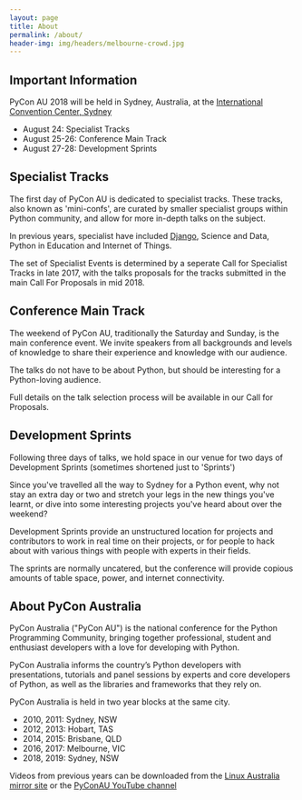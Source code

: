 ```yaml
---
layout: page
title: About 
permalink: /about/
header-img: img/headers/melbourne-crowd.jpg
---
```


## Important Information

PyCon AU 2018 will be held in Sydney, Australia, at the [International Convention Center, Sydney](www.iccsydney.com.au)

- August 24: Specialist Tracks
- August 25-26: Conference Main Track 
- August 27-28: Development Sprints

## Specialist Tracks

The first day of PyCon AU is dedicated to specialist tracks. These tracks, also known as 'mini-confs', are curated
by smaller specialist groups within Python community, and allow for more in-depth talks on the subject. 

In previous years, specialist have included [Django](https://djangocon.com.au), Science and Data, Python in Education and Internet of Things. 

The set of Specialist Events is determined by a seperate Call for Specialist Tracks in late 2017, with the talks proposals for the tracks submitted in the main Call For Proposals in mid 2018.

## Conference Main Track

The weekend of PyCon AU, traditionally the Saturday and Sunday, is the main conference event. We invite speakers from all backgrounds and levels of knowledge to share their experience and knowledge with our audience. 

The talks do not have to be about Python, but should be interesting for a Python-loving audience. 

Full details on the talk selection process will be available in our Call for Proposals. 

## Development Sprints

Following three days of talks, we hold space in our venue for two days of Development Sprints (sometimes shortened just to 'Sprints')

Since you've travelled all the way to Sydney for a Python event, why not stay an extra day or two and stretch your legs in the new things you've learnt, or dive into some interesting projects you've heard about over the weekend?

Development Sprints provide an unstructured location for projects and contributors to work in real time on their projects, or for people to hack about with various things with people with experts in their fields. 

The sprints are normally uncatered, but the conference will provide copious amounts of table space, power, and internet connectivity. 

## About PyCon Australia

PyCon Australia ("PyCon AU") is the national conference for the Python
Programming Community, bringing together professional, student and enthusiast developers
with a love for developing with Python.

PyCon Australia informs the country’s Python developers with presentations,
tutorials and panel sessions by experts and core developers of Python, as well
as the libraries and frameworks that they rely on.

PyCon Australia is held in two year blocks at the same city.

- 2010, 2011: Sydney, NSW
- 2012, 2013: Hobart, TAS
- 2014, 2015: Brisbane, QLD
- 2016, 2017: Melbourne, VIC
- 2018, 2019: Sydney, NSW

Videos from previous years can be downloaded from the [Linux Australia mirror site](http://mirror.linux.org.au/pycon-au/) or the [PyConAU YouTube channel](https://www.youtube.com/user/PyConAU/playlists)

